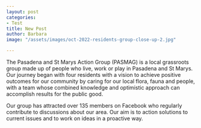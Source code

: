 ```yaml
---
layout: post
categories:
- Test
title: New Post
author: Barbara
image: "/assets/images/oct-2022-residents-group-close-up-2.jpg"

---
```

The Pasadena and St Marys Action Group (PASMAG) is a local grassroots group made up of people who live, work or play in Pasadena and St Marys. Our journey began with four residents with a vision to achieve positive outcomes for our community by caring for our local flora, fauna and people, with a team whose combined knowledge and optimistic approach can accomplish results for the public good.

Our group has attracted over 135 members on Facebook who regularly contribute to discussions about our area. Our aim is to action solutions to current issues and to work on ideas in a proactive way.